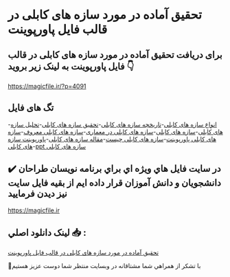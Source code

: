 # تحقیق آماده در مورد سازه های کابلی در قالب فایل پاورپوینت

## برای دریافت تحقیق آماده در مورد سازه های کابلی در قالب فایل پاورپوینت به لینک زیر بروید 👇

https://magicfile.ir/?p=4091

## تگ های فایل

-[انواع سازه های کابلی](https://magicfile.ir/product/%d8%aa%d8%ad%d9%82%db%8c%d9%82-%d8%a2%d9%85%d8%a7%d8%af%d9%87-%d8%b3%d8%a7%d8%b2%d9%87-%d9%87%d8%a7%db%8c-%da%a9%d8%a7%d8%a8%d9%84%db%8c-%d8%af%d8%b1-%d9%be%d8%a7%d9%88%d8%b1%d9%be%d9%88%db%8c%d9%86%d8%aa/)-[تاریخچه سازه های کابلی](https://magicfile.ir/product/%d8%aa%d8%ad%d9%82%db%8c%d9%82-%d8%a2%d9%85%d8%a7%d8%af%d9%87-%d8%b3%d8%a7%d8%b2%d9%87-%d9%87%d8%a7%db%8c-%da%a9%d8%a7%d8%a8%d9%84%db%8c-%d8%af%d8%b1-%d9%be%d8%a7%d9%88%d8%b1%d9%be%d9%88%db%8c%d9%86%d8%aa/)-[تحقیق سازه های کابلی](https://magicfile.ir/product/%d8%aa%d8%ad%d9%82%db%8c%d9%82-%d8%a2%d9%85%d8%a7%d8%af%d9%87-%d8%b3%d8%a7%d8%b2%d9%87-%d9%87%d8%a7%db%8c-%da%a9%d8%a7%d8%a8%d9%84%db%8c-%d8%af%d8%b1-%d9%be%d8%a7%d9%88%d8%b1%d9%be%d9%88%db%8c%d9%86%d8%aa/)-[تحلیل سازه های کابلی](https://magicfile.ir/product/%d8%aa%d8%ad%d9%82%db%8c%d9%82-%d8%a2%d9%85%d8%a7%d8%af%d9%87-%d8%b3%d8%a7%d8%b2%d9%87-%d9%87%d8%a7%db%8c-%da%a9%d8%a7%d8%a8%d9%84%db%8c-%d8%af%d8%b1-%d9%be%d8%a7%d9%88%d8%b1%d9%be%d9%88%db%8c%d9%86%d8%aa/)-[سازه های کابلی](https://magicfile.ir/product/%d8%aa%d8%ad%d9%82%db%8c%d9%82-%d8%a2%d9%85%d8%a7%d8%af%d9%87-%d8%b3%d8%a7%d8%b2%d9%87-%d9%87%d8%a7%db%8c-%da%a9%d8%a7%d8%a8%d9%84%db%8c-%d8%af%d8%b1-%d9%be%d8%a7%d9%88%d8%b1%d9%be%d9%88%db%8c%d9%86%d8%aa/)-[سازه های کابلی در معماری](https://magicfile.ir/product/%d8%aa%d8%ad%d9%82%db%8c%d9%82-%d8%a2%d9%85%d8%a7%d8%af%d9%87-%d8%b3%d8%a7%d8%b2%d9%87-%d9%87%d8%a7%db%8c-%da%a9%d8%a7%d8%a8%d9%84%db%8c-%d8%af%d8%b1-%d9%be%d8%a7%d9%88%d8%b1%d9%be%d9%88%db%8c%d9%86%d8%aa/)-[سازه های کابلی معروف](https://magicfile.ir/product/%d8%aa%d8%ad%d9%82%db%8c%d9%82-%d8%a2%d9%85%d8%a7%d8%af%d9%87-%d8%b3%d8%a7%d8%b2%d9%87-%d9%87%d8%a7%db%8c-%da%a9%d8%a7%d8%a8%d9%84%db%8c-%d8%af%d8%b1-%d9%be%d8%a7%d9%88%d8%b1%d9%be%d9%88%db%8c%d9%86%d8%aa/)-[سازه های کابلی پاورپوینت](https://magicfile.ir/product/%d8%aa%d8%ad%d9%82%db%8c%d9%82-%d8%a2%d9%85%d8%a7%d8%af%d9%87-%d8%b3%d8%a7%d8%b2%d9%87-%d9%87%d8%a7%db%8c-%da%a9%d8%a7%d8%a8%d9%84%db%8c-%d8%af%d8%b1-%d9%be%d8%a7%d9%88%d8%b1%d9%be%d9%88%db%8c%d9%86%d8%aa/)-[سازه های کابلی چیست](https://magicfile.ir/product/%d8%aa%d8%ad%d9%82%db%8c%d9%82-%d8%a2%d9%85%d8%a7%d8%af%d9%87-%d8%b3%d8%a7%d8%b2%d9%87-%d9%87%d8%a7%db%8c-%da%a9%d8%a7%d8%a8%d9%84%db%8c-%d8%af%d8%b1-%d9%be%d8%a7%d9%88%d8%b1%d9%be%d9%88%db%8c%d9%86%d8%aa/)-[مقاله سازه های کابلی](https://magicfile.ir/product/%d8%aa%d8%ad%d9%82%db%8c%d9%82-%d8%a2%d9%85%d8%a7%d8%af%d9%87-%d8%b3%d8%a7%d8%b2%d9%87-%d9%87%d8%a7%db%8c-%da%a9%d8%a7%d8%a8%d9%84%db%8c-%d8%af%d8%b1-%d9%be%d8%a7%d9%88%d8%b1%d9%be%d9%88%db%8c%d9%86%d8%aa/)-[پاورپوینت سازه های کابلی](https://magicfile.ir/product/%d8%aa%d8%ad%d9%82%db%8c%d9%82-%d8%a2%d9%85%d8%a7%d8%af%d9%87-%d8%b3%d8%a7%d8%b2%d9%87-%d9%87%d8%a7%db%8c-%da%a9%d8%a7%d8%a8%d9%84%db%8c-%d8%af%d8%b1-%d9%be%d8%a7%d9%88%d8%b1%d9%be%d9%88%db%8c%d9%86%d8%aa/)-[ppt سازه های کابلی](https://magicfile.ir/product/%d8%aa%d8%ad%d9%82%db%8c%d9%82-%d8%a2%d9%85%d8%a7%d8%af%d9%87-%d8%b3%d8%a7%d8%b2%d9%87-%d9%87%d8%a7%db%8c-%da%a9%d8%a7%d8%a8%d9%84%db%8c-%d8%af%d8%b1-%d9%be%d8%a7%d9%88%d8%b1%d9%be%d9%88%db%8c%d9%86%d8%aa/)

## ✔️ در سايت فايل هاي ويژه اي براي برنامه نويسان طراحان دانشجويان و دانش آموزان قرار داده ايم از بقيه فايل سايت نيز ديدن فرماييد

https://magicfile.ir


## لينک دانلود اصلي 📥 :

[تحقیق آماده در مورد سازه های کابلی در قالب فایل پاورپوینت](https://magicfile.ir/product/%d8%aa%d8%ad%d9%82%db%8c%d9%82-%d8%a2%d9%85%d8%a7%d8%af%d9%87-%d8%b3%d8%a7%d8%b2%d9%87-%d9%87%d8%a7%db%8c-%da%a9%d8%a7%d8%a8%d9%84%db%8c-%d8%af%d8%b1-%d9%be%d8%a7%d9%88%d8%b1%d9%be%d9%88%db%8c%d9%86%d8%aa/) 


🙏با تشکر از همراهي شما مشتاقانه در وبسایت منتظر شما دوست عزیز هستیم


